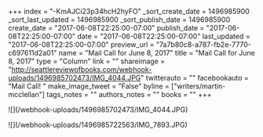 +++
index = "-KmAJCi23p34hcH2hyFO"
_sort_create_date = 1496985900
_sort_last_updated = 1496985900
_sort_publish_date = 1496985900
create_date = "2017-06-08T22:25:00-07:00"
publish_date = "2017-06-08T22:25:00-07:00"
date = "2017-06-08T22:25:00-07:00"
last_updated = "2017-06-08T22:25:00-07:00"
preview_url = "7a7b80c8-a787-fb2e-7770-c697611d2a01"
name = "Mail Call for June 8, 2017"
title = "Mail Call for June 8, 2017"
type = "Column"
link = ""
shareimage = "http://seattlereviewofbooks.com/webhook-uploads/1496985702473/IMG_4044.JPG"
twitterauto = ""
facebookauto = "Mail Call! "
make_image_tweet = "False"
byline = ["writers/martin-mcclellan"]
tags_notes = ""
authors_notes = ""
books = ""
+++
<p class="image">![](/webhook-uploads/1496985702473/IMG_4044.JPG)</p>
<p class="image">![](/webhook-uploads/1496985722563/IMG_7893.JPG)</p>